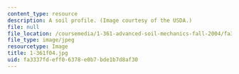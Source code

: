 ```yaml
---
content_type: resource
description: A soil profile. (Image courtesy of the USDA.)
file: null
file_location: /coursemedia/1-361-advanced-soil-mechanics-fall-2004/fa3337fdeff06378e0b7bde1b7d8af30_1-361f04.jpg
file_type: image/jpeg
resourcetype: Image
title: 1-361f04.jpg
uid: fa3337fd-eff0-6378-e0b7-bde1b7d8af30
---
```

